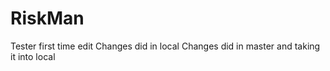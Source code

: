# RiskMan
Tester
first time edit
Changes did in local
Changes did in master and taking it into local
